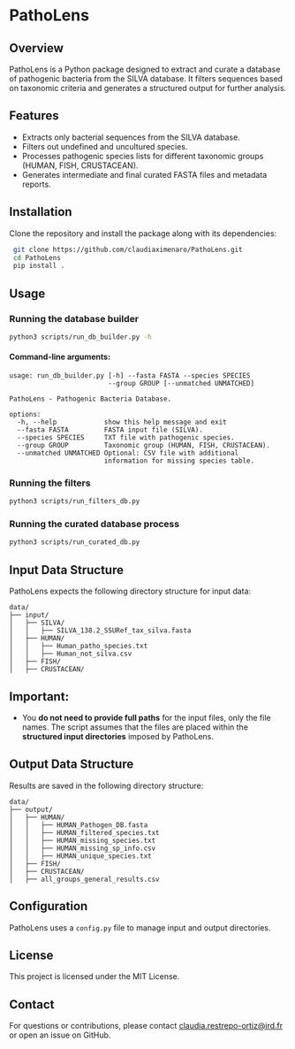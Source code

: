 # PathoLens

## Overview

PathoLens is a Python package designed to extract and curate a database of pathogenic bacteria from the SILVA database. It filters sequences based on taxonomic criteria and generates a structured output for further analysis.

## Features

* Extracts only bacterial sequences from the SILVA database.
* Filters out undefined and uncultured species.
* Processes pathogenic species lists for different taxonomic groups (HUMAN, FISH, CRUSTACEAN).
* Generates intermediate and final curated FASTA files and metadata reports.

## Installation

Clone the repository and install the package along with its dependencies:

```bash
 git clone https://github.com/claudiaximenaro/PathoLens.git
 cd PathoLens
 pip install .
```

## Usage

### Running the database builder

```bash
python3 scripts/run_db_builder.py -h
```

#### Command-line arguments:

```
usage: run_db_builder.py [-h] --fasta FASTA --species SPECIES
                         --group GROUP [--unmatched UNMATCHED]

PathoLens - Pathogenic Bacteria Database.

options:
  -h, --help            show this help message and exit
  --fasta FASTA         FASTA input file (SILVA).
  --species SPECIES     TXT file with pathogenic species.
  --group GROUP         Taxonomic group (HUMAN, FISH, CRUSTACEAN).
  --unmatched UNMATCHED Optional: CSV file with additional
                        information for missing species table.
```

### Running the filters

```bash
python3 scripts/run_filters_db.py
```

### Running the curated database process

```bash
python3 scripts/run_curated_db.py
```

## Input Data Structure

PathoLens expects the following directory structure for input data:

```
data/
├── input/
│   ├── SILVA/
│   │   ├── SILVA_138.2_SSURef_tax_silva.fasta
│   ├── HUMAN/
│   │   ├── Human_patho_species.txt
│   │   ├── Human_not_silva.csv
│   ├── FISH/
│   ├── CRUSTACEAN/
```

## Important:

* You **do not need to provide full paths** for the input files, only the file names. The script assumes that the files are placed within the **structured input directories** imposed by PathoLens.

## Output Data Structure

Results are saved in the following directory structure:

```
data/
├── output/
│   ├── HUMAN/
│   │   ├── HUMAN_Pathogen_DB.fasta
│   │   ├── HUMAN_filtered_species.txt
│   │   ├── HUMAN_missing_species.txt
│   │   ├── HUMAN_missing_sp_info.csv
│   │   ├── HUMAN_unique_species.txt
│   ├── FISH/
│   ├── CRUSTACEAN/
│   ├── all_groups_general_results.csv
```

## Configuration

PathoLens uses a `config.py` file to manage input and output directories. 

## License

This project is licensed under the MIT License.

## Contact

For questions or contributions, please contact claudia.restrepo-ortiz@ird.fr or open an issue on GitHub.
